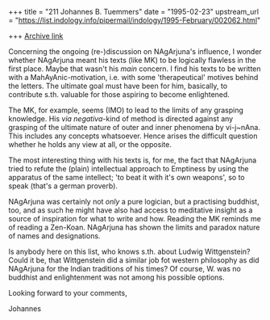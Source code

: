 +++
title = "211 Johannes B. Tuemmers"
date = "1995-02-23"
upstream_url = "https://list.indology.info/pipermail/indology/1995-February/002062.html"

+++
[Archive link](https://list.indology.info/pipermail/indology/1995-February/002062.html)


Concerning the ongoing (re-)discussion on NAgArjuna's influence, I wonder
whether NAgArjuna meant his texts (like MK) to be logically flawless in the
first place. Maybe that wasn't his _main_ concern. I find his texts to be
written with a MahAyAnic-motivation, i.e. with some 'therapeutical'
motives behind the letters. The ultimate goal must have been for him,
basically, to contribute s.th. valuable for those aspiring to become
enlightened. 

The MK, for example, seems (IMO) to lead to the limits of any
grasping knowledge. His _via negativa_-kind of method is directed against
any grasping of the ultimate nature of outer and inner phenomena by
vi-j~nAna. This includes any concepts whatsoever. Hence arises the 
difficult question whether he holds any view at all, or the opposite. 

The most interesting thing with his texts is, for me, the fact that 
NAgArjuna tried to refute the (plain) intellectual approach to 
Emptiness by using the apparatus of the same intellect; 
'to beat it with it's own weapons', so to speak (that's a german proverb). 

NAgArjuna was certainly not _only_ a pure logician, but a practising 
buddhist, too, and as such he might have also had access to meditative 
insight as a source of inspiration for what to write and how. Reading the 
MK reminds me of reading a Zen-Koan. NAgArjuna has shown the limits and 
paradox nature of names and designations. 

Is anybody here on this list, who knows s.th. about Ludwig Wittgenstein?
Could it be, that Wittgenstein did a similar job fot western philosophy as
did NAgArjuna for the Indian traditions of his times? Of course, W. was no
buddhist and enlightenment was not among his possible options. 

Looking forward to your comments,

Johannes







